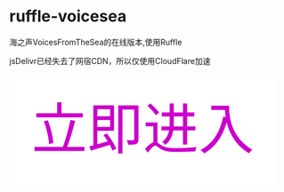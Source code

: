 # ruffle-voicesea
海之声VoicesFromTheSea的在线版本,使用Ruffle  

jsDelivr已经失去了网宿CDN，所以仅使用CloudFlare加速  

[![](text-038282.svg)](https://voicesea.qinlili.bid)

